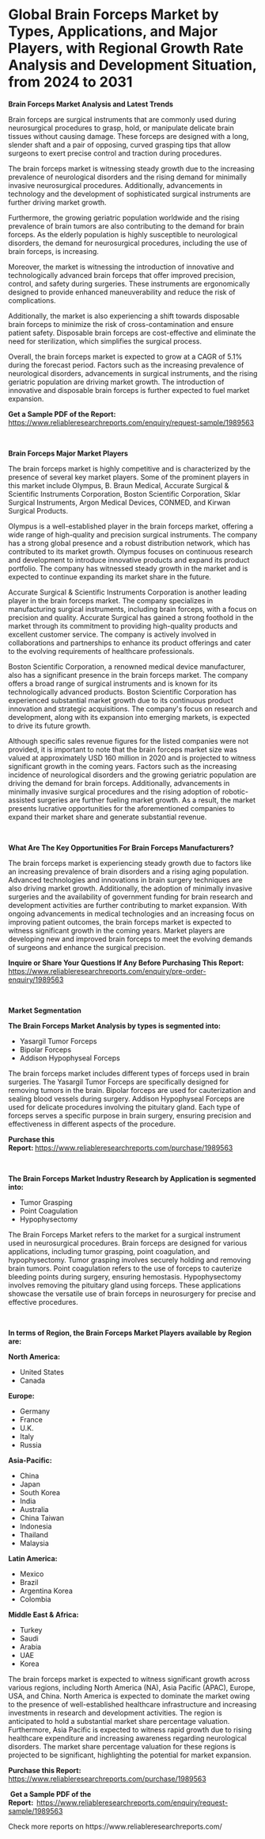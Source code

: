 <p><h1>Global Brain Forceps Market by Types, Applications, and Major Players, with Regional Growth Rate Analysis and Development Situation, from 2024 to 2031</h1></p><p><strong>Brain Forceps Market Analysis and Latest Trends</strong></p>
<p><p>Brain forceps are surgical instruments that are commonly used during neurosurgical procedures to grasp, hold, or manipulate delicate brain tissues without causing damage. These forceps are designed with a long, slender shaft and a pair of opposing, curved grasping tips that allow surgeons to exert precise control and traction during procedures.</p><p>The brain forceps market is witnessing steady growth due to the increasing prevalence of neurological disorders and the rising demand for minimally invasive neurosurgical procedures. Additionally, advancements in technology and the development of sophisticated surgical instruments are further driving market growth.</p><p>Furthermore, the growing geriatric population worldwide and the rising prevalence of brain tumors are also contributing to the demand for brain forceps. As the elderly population is highly susceptible to neurological disorders, the demand for neurosurgical procedures, including the use of brain forceps, is increasing.</p><p>Moreover, the market is witnessing the introduction of innovative and technologically advanced brain forceps that offer improved precision, control, and safety during surgeries. These instruments are ergonomically designed to provide enhanced maneuverability and reduce the risk of complications.</p><p>Additionally, the market is also experiencing a shift towards disposable brain forceps to minimize the risk of cross-contamination and ensure patient safety. Disposable brain forceps are cost-effective and eliminate the need for sterilization, which simplifies the surgical process.</p><p>Overall, the brain forceps market is expected to grow at a CAGR of 5.1% during the forecast period. Factors such as the increasing prevalence of neurological disorders, advancements in surgical instruments, and the rising geriatric population are driving market growth. The introduction of innovative and disposable brain forceps is further expected to fuel market expansion.</p></p>
<p><strong>Get a Sample PDF of the Report:&nbsp;</strong> <a href="https://www.reliableresearchreports.com/enquiry/request-sample/1989563">https://www.reliableresearchreports.com/enquiry/request-sample/1989563</a></p>
<p>&nbsp;</p>
<p><strong>Brain Forceps Major Market Players</strong></p>
<p><p>The brain forceps market is highly competitive and is characterized by the presence of several key market players. Some of the prominent players in this market include Olympus, B. Braun Medical, Accurate Surgical & Scientific Instruments Corporation, Boston Scientific Corporation, Sklar Surgical Instruments, Argon Medical Devices, CONMED, and Kirwan Surgical Products.</p><p>Olympus is a well-established player in the brain forceps market, offering a wide range of high-quality and precision surgical instruments. The company has a strong global presence and a robust distribution network, which has contributed to its market growth. Olympus focuses on continuous research and development to introduce innovative products and expand its product portfolio. The company has witnessed steady growth in the market and is expected to continue expanding its market share in the future.</p><p>Accurate Surgical & Scientific Instruments Corporation is another leading player in the brain forceps market. The company specializes in manufacturing surgical instruments, including brain forceps, with a focus on precision and quality. Accurate Surgical has gained a strong foothold in the market through its commitment to providing high-quality products and excellent customer service. The company is actively involved in collaborations and partnerships to enhance its product offerings and cater to the evolving requirements of healthcare professionals.</p><p>Boston Scientific Corporation, a renowned medical device manufacturer, also has a significant presence in the brain forceps market. The company offers a broad range of surgical instruments and is known for its technologically advanced products. Boston Scientific Corporation has experienced substantial market growth due to its continuous product innovation and strategic acquisitions. The company's focus on research and development, along with its expansion into emerging markets, is expected to drive its future growth.</p><p>Although specific sales revenue figures for the listed companies were not provided, it is important to note that the brain forceps market size was valued at approximately USD 160 million in 2020 and is projected to witness significant growth in the coming years. Factors such as the increasing incidence of neurological disorders and the growing geriatric population are driving the demand for brain forceps. Additionally, advancements in minimally invasive surgical procedures and the rising adoption of robotic-assisted surgeries are further fueling market growth. As a result, the market presents lucrative opportunities for the aforementioned companies to expand their market share and generate substantial revenue.</p></p>
<p>&nbsp;</p>
<p><strong>What Are The Key Opportunities For Brain Forceps Manufacturers?</strong></p>
<p><p>The brain forceps market is experiencing steady growth due to factors like an increasing prevalence of brain disorders and a rising aging population. Advanced technologies and innovations in brain surgery techniques are also driving market growth. Additionally, the adoption of minimally invasive surgeries and the availability of government funding for brain research and development activities are further contributing to market expansion. With ongoing advancements in medical technologies and an increasing focus on improving patient outcomes, the brain forceps market is expected to witness significant growth in the coming years. Market players are developing new and improved brain forceps to meet the evolving demands of surgeons and enhance the surgical precision.</p></p>
<p><strong>Inquire or Share Your Questions If Any Before Purchasing This Report:</strong> <a href="https://www.reliableresearchreports.com/enquiry/pre-order-enquiry/1989563">https://www.reliableresearchreports.com/enquiry/pre-order-enquiry/1989563</a></p>
<p>&nbsp;</p>
<p><strong>Market Segmentation</strong></p>
<p><strong>The Brain Forceps Market Analysis by types is segmented into:</strong></p>
<p><ul><li>Yasargil Tumor Forceps</li><li>Bipolar Forceps</li><li>Addison Hypophyseal Forceps</li></ul></p>
<p><p>The brain forceps market includes different types of forceps used in brain surgeries. The Yasargil Tumor Forceps are specifically designed for removing tumors in the brain. Bipolar forceps are used for cauterization and sealing blood vessels during surgery. Addison Hypophyseal Forceps are used for delicate procedures involving the pituitary gland. Each type of forceps serves a specific purpose in brain surgery, ensuring precision and effectiveness in different aspects of the procedure.</p></p>
<p><strong>Purchase this Report:&nbsp;</strong><a href="https://www.reliableresearchreports.com/purchase/1989563">https://www.reliableresearchreports.com/purchase/1989563</a></p>
<p>&nbsp;</p>
<p><strong>The Brain Forceps Market Industry Research by Application is segmented into:</strong></p>
<p><ul><li>Tumor Grasping</li><li>Point Coagulation</li><li>Hypophysectomy</li></ul></p>
<p><p>The Brain Forceps Market refers to the market for a surgical instrument used in neurosurgical procedures. Brain forceps are designed for various applications, including tumor grasping, point coagulation, and hypophysectomy. Tumor grasping involves securely holding and removing brain tumors. Point coagulation refers to the use of forceps to cauterize bleeding points during surgery, ensuring hemostasis. Hypophysectomy involves removing the pituitary gland using forceps. These applications showcase the versatile use of brain forceps in neurosurgery for precise and effective procedures.</p></p>
<p>&nbsp;</p>
<p><strong>In terms of Region, the Brain Forceps Market Players available by Region are:</strong></p>
<p>
    <p> <strong> North America: </strong>
        <ul>
            <li>United States</li>
            <li>Canada</li>
        </ul>
        </p> 
    <p> <strong> Europe: </strong>
        <ul>
            <li>Germany</li>
            <li>France</li>
            <li>U.K.</li>
            <li>Italy</li>
            <li>Russia</li>
        </ul>
        </p> 
    <p> <strong> Asia-Pacific: </strong>
        <ul>
            <li>China</li>
            <li>Japan</li>
            <li>South Korea</li>
            <li>India</li>
            <li>Australia</li>
            <li>China Taiwan</li>
            <li>Indonesia</li>
            <li>Thailand</li>
            <li>Malaysia</li>
        </ul>
        </p> 
    <p> <strong> Latin America: </strong>
        <ul>
            <li>Mexico</li>
            <li>Brazil</li>
            <li>Argentina Korea</li>
            <li>Colombia</li>
        </ul>
        </p> 
    <p> <strong> Middle East & Africa: </strong>
        <ul>
            <li>Turkey</li>
            <li>Saudi</li>
            <li>Arabia</li>
            <li>UAE</li>
            <li>Korea</li>
        </ul>
    </p>
    </p>
<p><p>The brain forceps market is expected to witness significant growth across various regions, including North America (NA), Asia Pacific (APAC), Europe, USA, and China. North America is expected to dominate the market owing to the presence of well-established healthcare infrastructure and increasing investments in research and development activities. The region is anticipated to hold a substantial market share percentage valuation. Furthermore, Asia Pacific is expected to witness rapid growth due to rising healthcare expenditure and increasing awareness regarding neurological disorders. The market share percentage valuation for these regions is projected to be significant, highlighting the potential for market expansion.</p></p>
<p><strong>Purchase this Report: </strong><a href="https://www.reliableresearchreports.com/purchase/1989563">https://www.reliableresearchreports.com/purchase/1989563</a></p>
<p>&nbsp;<strong>Get a Sample PDF of the Report:&nbsp;&nbsp;</strong><a href="https://www.reliableresearchreports.com/enquiry/request-sample/1989563">https://www.reliableresearchreports.com/enquiry/request-sample/1989563</a></p>
<p><strong></strong></p>
<p>Check more reports on https://www.reliableresearchreports.com/</p>